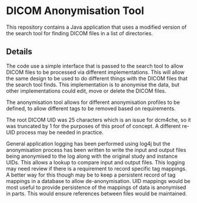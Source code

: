 # DICOM Anonymisation Tool
This repository contains a Java application that uses a modified version of the search tool for finding DICOM files in a list of directories. 

## Details
The code use a simple interface that is passed to the search tool to allow DICOM files to be processed via different implementations.  This will allow the same design to be used to do different things with the DICOM files that the search tool finds.  This implementation is to anonymise the data, but other implementations could edit, move or delete the DICOM files.

The anonymisation tool allows for different anonymisation profiles to be defined, to allow different tags to be removed based on requirements.  

The root DICOM UID was 25 characters which is an issue for dcm4che, so it was truncated by 1 for the purposes of this proof of concept.  A different re-UID process may be needed in practice.

General application logging has been performed using log4j but the anonymisation process has been written to write the input and output files being anonymised to the log along with the original study and instance UIDs.  This allows a lookup to compare input and output files.  This logging may need review if there is a requirement to record specific tag mappings.  A better way for this though may be to keep a persistent record of tag mappings in a database to allow de-anonymisation.  UID mappings would be most useful to provide persistence of the mappings of data is anonymised in parts.  This would ensure references between files would be maintained.




